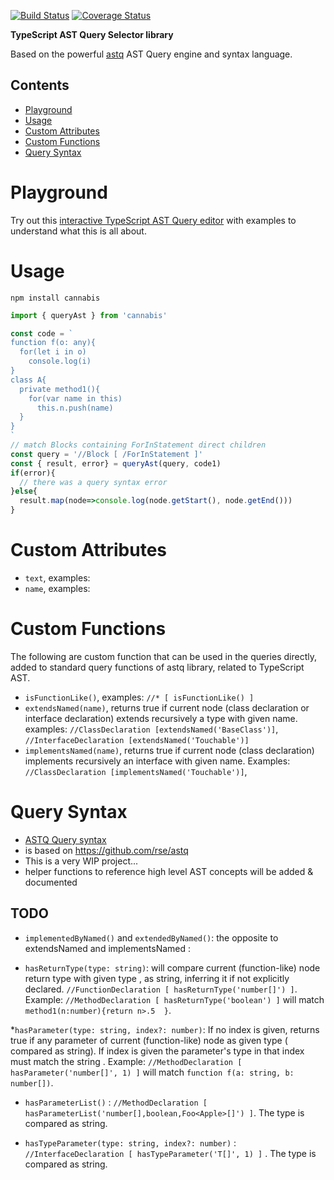 [![Build Status](https://travis-ci.org/cancerberoSgx/cannabis.svg?branch=master)](https://travis-ci.org/cancerberoSgx/cannabis) 
[![Coverage Status](https://coveralls.io/repos/github/cancerberoSgx/cannabis/badge.svg?branch=master)](https://coveralls.io/github/cancerberoSgx/cannabis?branch=master)

**TypeScript AST Query Selector library**

Based on the powerful [astq](https://github.com/rse/astq) AST Query engine and syntax language.

## Contents

<!-- toc -->

- [Playground](#playground)
- [Usage](#usage)
- [Custom Attributes](#custom-attributes)
- [Custom Functions](#custom-functions)
- [Query Syntax](#query-syntax)

<!-- tocstop -->

# Playground

Try out this <a href="https://cancerberosgx.github.io/demos/cannabis/typescript-ast-query-editor/">interactive TypeScript AST Query editor</a> with examples to understand what this is all about. 

# Usage

```
npm install cannabis
```

```ts
import { queryAst } from 'cannabis'

const code = `
function f(o: any){
  for(let i in o)
    console.log(i)
}
class A{
  private method1(){
    for(var name in this)
      this.n.push(name)    
  }
}
`
// match Blocks containing ForInStatement direct children
const query = '//Block [ /ForInStatement ]'
const { result, error} = queryAst(query, code1)
if(error){
  // there was a query syntax error 
}else{
  result.map(node=>console.log(node.getStart(), node.getEnd()))
}
```

# Custom Attributes

 * `text`, examples: 
 * `name`, examples: 
 
# Custom Functions 
 
The following are custom function that can be used in the queries directly, added to standard query functions of astq library, related to TypeScript AST.

 * `isFunctionLike()`, examples: `//* [ isFunctionLike() ]`
 * `extendsNamed(name)`, returns true if current node (class declaration or interface declaration) extends recursively a type with given name. examples: `//ClassDeclaration [extendsNamed('BaseClass')]`, `//InterfaceDeclaration [extendsNamed('Touchable')]`
 * `implementsNamed(name)`, returns true if current node (class declaration) implements recursively an interface with given name. Examples: `//ClassDeclaration [implementsNamed('Touchable')]`,

# Query Syntax

 * [ASTQ Query syntax](astq-query-syntax.md)
 * is based on https://github.com/rse/astq
 * This is a very WIP project...
 * helper functions to reference high level AST concepts will be added & documented


## TODO

 * `implementedByNamed()` and `extendedByNamed()`: the opposite to extendsNamed and implementsNamed : 

 * `hasReturnType(type: string)`: will compare current (function-like) node return type with given type , as string, inferring it if not explicitly declared. `//FunctionDeclaration [ hasReturnType('number[]') ]`. Example: `//MethodDeclaration [ hasReturnType('boolean') ]` will match `method1(n:number){return n>.5  }`.

 *`hasParameter(type: string, index?: number)`: If no index is given, returns true if any parameter of current (function-like) node as given type ( compared as string). If index is given the parameter's type in that index must match the string . Example: `//MethodDeclaration [ hasParameter('number[]', 1) ]` will match `function f(a: string, b: number[])`.

 * `hasParameterList()` : `//MethodDeclaration [ hasParameterList('number[],boolean,Foo<Apple>[]') ]`. The type is compared as string.

 * `hasTypeParameter(type: string, index?: number)` : `//InterfaceDeclaration [ hasTypeParameter('T[]', 1) ]` . The type is compared as string.